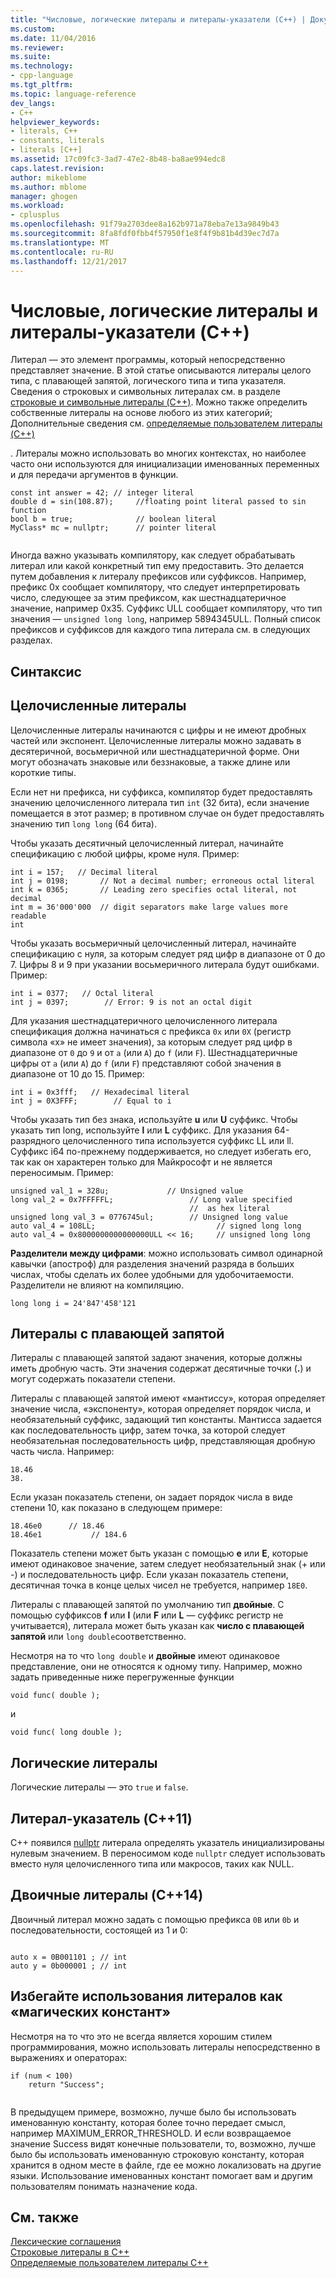 ```yaml
---
title: "Числовые, логические литералы и литералы-указатели (C++) | Документы Microsoft"
ms.custom: 
ms.date: 11/04/2016
ms.reviewer: 
ms.suite: 
ms.technology:
- cpp-language
ms.tgt_pltfrm: 
ms.topic: language-reference
dev_langs:
- C++
helpviewer_keywords:
- literals, C++
- constants, literals
- literals [C++]
ms.assetid: 17c09fc3-3ad7-47e2-8b48-ba8ae994edc8
caps.latest.revision: 
author: mikeblome
ms.author: mblome
manager: ghogen
ms.workload:
- cplusplus
ms.openlocfilehash: 91f79a2703dee8a162b971a78eba7e13a9849b43
ms.sourcegitcommit: 8fa8fdf0fbb4f57950f1e8f4f9b81b4d39ec7d7a
ms.translationtype: MT
ms.contentlocale: ru-RU
ms.lasthandoff: 12/21/2017
---
```

# <a name="numeric-boolean-and-pointer-literals--c"></a>Числовые, логические литералы и литералы-указатели (C++)
Литерал — это элемент программы, который непосредственно представляет значение. В этой статье описываются литералы целого типа, с плавающей запятой, логического типа и типа указателя. Сведения о строковых и символьных литералах см. в разделе [строковые и символьные литералы (C++)](../cpp/string-and-character-literals-cpp.md). Можно также определить собственные литералы на основе любого из этих категорий; Дополнительные сведения см. [определяемые пользователем литералы (C++)](../cpp/user-defined-literals-cpp.md)  
  
 . Литералы можно использовать во многих контекстах, но наиболее часто они используются для инициализации именованных переменных и для передачи аргументов в функции.  
  
```  
const int answer = 42; // integer literal  
double d = sin(108.87);     //floating point literal passed to sin function  
bool b = true;              // boolean literal  
MyClass* mc = nullptr;      // pointer literal  
  
```  
  
 Иногда важно указывать компилятору, как следует обрабатывать литерал или какой конкретный тип ему предоставить. Это делается путем добавления к литералу префиксов или суффиксов. Например, префикс 0x сообщает компилятору, что следует интерпретировать число, следующее за этим префиксом, как шестнадцатеричное значение, например 0x35. Суффикс ULL сообщает компилятору, что тип значения — `unsigned long long`, например 5894345ULL. Полный список префиксов и суффиксов для каждого типа литерала см. в следующих разделах.  
  
## <a name="syntax"></a>Синтаксис  
  
## <a name="integer-literals"></a>Целочисленные литералы  
 Целочисленные литералы начинаются с цифры и не имеют дробных частей или экспонент. Целочисленные литералы можно задавать в десятеричной, восьмеричной или шестнадцатеричной форме. Они могут обозначать знаковые или беззнаковые, а также длине или короткие типы.  
  
 Если нет ни префикса, ни суффикса, компилятор будет предоставлять значению целочисленного литерала тип `int` (32 бита), если значение помещается в этот размер; в противном случае он будет предоставлять значению тип `long long` (64 бита).  
  
 Чтобы указать десятичный целочисленный литерал, начинайте спецификацию с любой цифры, кроме нуля. Пример:  
  
```  
int i = 157;   // Decimal literal  
int j = 0198;       // Not a decimal number; erroneous octal literal  
int k = 0365;       // Leading zero specifies octal literal, not decimal  
int m = 36'000'000  // digit separators make large values more readable  
int   
```  
  
 Чтобы указать восьмеричный целочисленный литерал, начинайте спецификацию с нуля, за которым следует ряд цифр в диапазоне от 0 до 7. Цифры 8 и 9 при указании восьмеричного литерала будут ошибками. Пример:  
  
```  
int i = 0377;   // Octal literal  
int j = 0397;        // Error: 9 is not an octal digit  
```  
  
 Для указания шестнадцатеричного целочисленного литерала спецификация должна начинаться с префикса `0x` или `0X` (регистр символа «x» не имеет значения), за которым следует ряд цифр в диапазоне от `0` до `9` и от `a` (или `A`) до `f` (или `F`). Шестнадцатеричные цифры от `a` (или `A`) до `f` (или `F`) представляют собой значения в диапазоне от 10 до 15. Пример:  
  
```  
int i = 0x3fff;   // Hexadecimal literal  
int j = 0X3FFF;        // Equal to i  
```  
  
 Чтобы указать тип без знака, используйте **u** или **U** суффикс. Чтобы указать тип long, используйте **l** или **L** суффикс. Для указания 64-разрядного целочисленного типа используется суффикс LL или ll. Суффикс i64 по-прежнему поддерживается, но следует избегать его, так как он характерен только для Майкрософт и не является переносимым. Пример:  
  
```  
unsigned val_1 = 328u;             // Unsigned value  
long val_2 = 0x7FFFFFL;                 // Long value specified   
                                        //  as hex literal  
unsigned long val_3 = 0776745ul;        // Unsigned long value  
auto val_4 = 108LL;                           // signed long long  
auto val_4 = 0x8000000000000000ULL << 16;     // unsigned long long   
```  
  
 **Разделители между цифрами**: можно использовать символ одинарной кавычки (апостроф) для разделения значений разряда в больших числах, чтобы сделать их более удобными для удобочитаемости. Разделители не влияют на компиляцию.  
  
```  
long long i = 24'847'458'121  
```  
  
## <a name="floating-point-literals"></a>Литералы с плавающей запятой  
 Литералы с плавающей запятой задают значения, которые должны иметь дробную часть. Эти значения содержат десятичные точки (**.**) и могут содержать показатели степени.  
  
 Литералы с плавающей запятой имеют «мантиссу», которая определяет значение числа, «экспоненту», которая определяет порядок числа, и необязательный суффикс, задающий тип константы. Мантисса задается как последовательность цифр, затем точка, за которой следует необязательная последовательность цифр, представляющая дробную часть числа. Например:  
  
```  
18.46  
38.  
```  
  
 Если указан показатель степени, он задает порядок числа в виде степени 10, как показано в следующем примере:  
  
```  
18.46e0      // 18.46  
18.46e1           // 184.6  
```  
  
 Показатель степени может быть указан с помощью **e** или **E**, которые имеют одинаковое значение, затем следует необязательный знак (+ или -) и последовательность цифр.  Если указан показатель степени, десятичная точка в конце целых чисел не требуется, например `18E0`.  
  
 Литералы с плавающей запятой по умолчанию тип **двойные**. С помощью суффиксов **f** или **l** (или **F** или **L** — суффикс регистр не учитывается), литерала может быть указан как  **число с плавающей запятой** или `long double`соответственно.  
  
 Несмотря на то что `long double` и **двойные** имеют одинаковое представление, они не относятся к одному типу. Например, можно задать приведенные ниже перегруженные функции  
  
```  
void func( double );  
```  
  
 и  
  
```  
void func( long double );  
```  
  
## <a name="boolean-literals"></a>Логические литералы  
 Логические литералы — это `true` и `false`.  
  
## <a name="pointer-literal-c11"></a>Литерал-указатель (C++11)  
 C++ появился [nullptr](../cpp/nullptr.md) литерала определять указатель инициализированы нулевым значением. В переносимом коде `nullptr` следует использовать вместо нуля целочисленного типа или макросов, таких как NULL.  
  
## <a name="binary-literals-c14"></a>Двоичные литералы (C++14)  
 Двоичный литерал можно задать с помощью префикса `0B` или `0b` и последовательности, состоящей из 1 и 0:  
  
```  
  
auto x = 0B001101 ; // int  
auto y = 0b000001 ; // int  
```  
  
## <a name="avoid-using-literals-as-magic-constants"></a>Избегайте использования литералов как «магических констант»  
 Несмотря на то что это не всегда является хорошим стилем программирования, можно использовать литералы непосредственно в выражениях и операторах:  
  
```  
if (num < 100)  
    return "Success";  
  
```  
  
 В предыдущем примере, возможно, лучше было бы использовать именованную константу, которая более точно передает смысл, например MAXIMUM_ERROR_THRESHOLD. И если возвращаемое значение Success видят конечные пользователи, то, возможно, лучше было бы использовать именованную строковую константу, которая хранится в одном месте в файле, где ее можно локализовать на другие языки. Использование именованных констант помогает вам и другим пользователям понимать назначение кода.  
  
## <a name="see-also"></a>См. также  
 [Лексические соглашения](../cpp/lexical-conventions.md)   
 [Строковые литералы в C++](../cpp/string-and-character-literals-cpp.md)   
 [Определяемые пользователем литералы C++](../cpp/user-defined-literals-cpp.md)